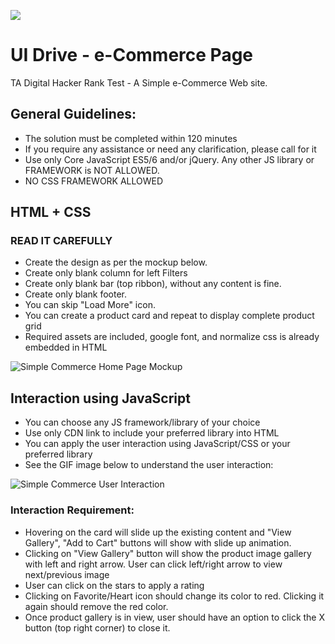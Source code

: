 ![](https://www.tadigital.com/wp-content/uploads/2018/09/ta_Logo_B.png)
# UI Drive - e-Commerce Page
TA Digital Hacker Rank Test - A Simple e-Commerce Web site.

## General Guidelines:

*   The solution must be completed within 120 minutes
*   If you require any assistance or need any clarification, please call for it
*   Use only Core JavaScript ES5/6 and/or jQuery. Any other JS library or FRAMEWORK is NOT ALLOWED.
*   NO CSS FRAMEWORK ALLOWED

## HTML + CSS
### READ IT CAREFULLY

*	Create the design as per the mockup below.
*  Create only blank column for left Filters
*  Create only blank bar (top ribbon), without any content is fine.
*  Create only blank footer.
*  You can skip "Load More" icon.
*  You can create a product card and repeat to display complete product grid
*   Required assets are included, google font, and normalize css is already embedded in HTML


![Simple Commerce Home Page Mockup](https://s3.amazonaws.com/istreet-assets/q1uT6eM-rL7htz0f4FtkIQ/Screen.png)

## Interaction using JavaScript

*   You can choose any JS framework/library of your choice
*   Use only CDN link to include your preferred library into HTML
*   You can apply the user interaction using JavaScript/CSS or your preferred library
*   See the GIF image below to understand the user interaction:

![Simple Commerce User Interaction](https://s3.amazonaws.com/istreet-assets/-P4zpyNrYPMFeP7ryfCbAA/animation.gif)

### Interaction Requirement:

*   Hovering on the card will slide up the existing content and "View Gallery", "Add to Cart" buttons will show with slide up animation.
*   Clicking on "View Gallery" button will show the product image gallery with left and right arrow. User can click left/right arrow to view next/previous image
*   User can click on the stars to apply a rating
*   Clicking on Favorite/Heart icon should change its color to red. Clicking it again should remove the red color.
*   Once product gallery is in view, user should have an option to click the X button (top right corner) to close it.
